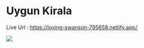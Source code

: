 # Uygun Kirala

Live Url : https://loving-swanson-795658.netlify.app/

![](https://github.com/mucahityuksel/uygun-kiralama-clone/src/pageImages/page1.png)